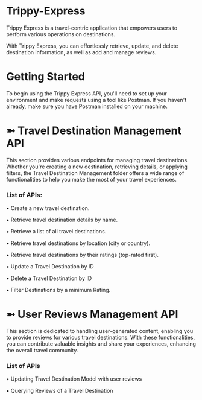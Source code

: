 # Trippy-Express
Trippy Express is a travel-centric application that empowers users to perform various operations on destinations. 

With Trippy Express, you can effortlessly retrieve, update, and delete destination information, as well as add and manage reviews.

# Getting Started
To begin using the Trippy Express API, you'll need to set up your environment and make requests using a tool like Postman. If you haven't already, make sure you have Postman installed on your machine.

# ➼ Travel Destination Management API
This section provides various endpoints for managing travel destinations. Whether you're creating a new destination, retrieving details, or applying filters, the Travel Destination Management folder offers a wide range of functionalities to help you make the most of your travel experiences.

### List of APIs:

  • Create a new travel destination.
  
  • Retrieve travel destination details by name.
  
  • Retrieve a list of all travel destinations.
  
  • Retrieve travel destinations by location (city or country).
  
  • Retrieve travel destinations by their ratings (top-rated first).
  
  • Update a Travel Destination by ID
  
  • Delete a Travel Destination by ID
  
  • Filter Destinations by a minimum Rating.

# ➼ User Reviews Management API 

This section is dedicated to handling user-generated content, enabling you to provide reviews for various travel destinations. With these functionalities, you can contribute valuable insights and share your experiences, enhancing the overall travel community.

### List of APIs

  • Updating Travel Destination Model with user reviews

  • Querying Reviews of a Travel Destination
